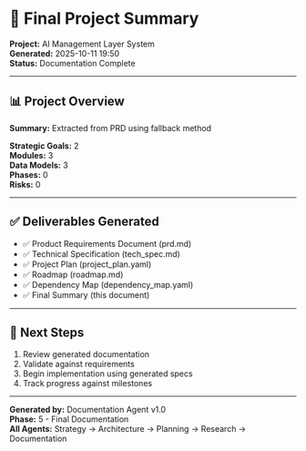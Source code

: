 # 🎉 Final Project Summary

**Project:** AI Management Layer System  
**Generated:** 2025-10-11 19:50  
**Status:** Documentation Complete  

---

## 📊 Project Overview

**Summary:** Extracted from PRD using fallback method  

**Strategic Goals:** 2  
**Modules:** 3  
**Data Models:** 3  
**Phases:** 0  
**Risks:** 0  

---

## ✅ Deliverables Generated

- ✅ Product Requirements Document (prd.md)
- ✅ Technical Specification (tech_spec.md)
- ✅ Project Plan (project_plan.yaml)
- ✅ Roadmap (roadmap.md)
- ✅ Dependency Map (dependency_map.yaml)
- ✅ Final Summary (this document)

---

## 🎯 Next Steps

1. Review generated documentation
2. Validate against requirements
3. Begin implementation using generated specs
4. Track progress against milestones

---

**Generated by:** Documentation Agent v1.0  
**Phase:** 5 - Final Documentation  
**All Agents:** Strategy → Architecture → Planning → Research → Documentation  
